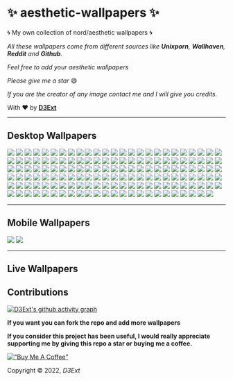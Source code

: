 # :sparkles: aesthetic-wallpapers :sparkles:

:cyclone: My own collection of nord/aesthetic wallpapers :cyclone:

*All these wallpapers come from different sources like **Unixporn**, **Wallhaven**, **Reddit** and **Github**.*

*Feel free to add your aesthetic wallpapers*

*Please give me a star* :smile:

*If you are the creator of any image contact me and I will give you credits.*

With :heart: by **[D3Ext](https://github.com/D3Ext)**

------------------------------------------------------------------------------------------------

## Desktop Wallpapers


<img src="https://raw.githubusercontent.com/D3Ext/aesthetic-wallpapers/main/images/arch_purple.png">

<img src="https://raw.githubusercontent.com/D3Ext/aesthetic-wallpapers/main/images/astronaut.jpg">

<img src="https://raw.githubusercontent.com/D3Ext/aesthetic-wallpapers/main/images/alfa.png">

<img src="https://raw.githubusercontent.com/D3Ext/aesthetic-wallpapers/main/images/arch-chan_to.png">

<img src="https://raw.githubusercontent.com/D3Ext/aesthetic-wallpapers/main/images/beautiful.jpg">

<img src="https://raw.githubusercontent.com/D3Ext/aesthetic-wallpapers/main/images/black.jpg">

<img src="https://raw.githubusercontent.com/D3Ext/aesthetic-wallpapers/main/images/arch-peace.png">

<img src="https://raw.githubusercontent.com/D3Ext/aesthetic-wallpapers/main/images/black-white-girl.png">

<img src="https://raw.githubusercontent.com/D3Ext/aesthetic-wallpapers/main/images/bunny.png">

<img src="https://raw.githubusercontent.com/D3Ext/aesthetic-wallpapers/main/images/chinese.png">

<img src="https://raw.githubusercontent.com/D3Ext/aesthetic-wallpapers/main/images/colorful-planets.jpg">

<img src="https://raw.githubusercontent.com/D3Ext/aesthetic-wallpapers/main/images/catppuccin-rainbow-arch.png">

<img src="https://raw.githubusercontent.com/D3Ext/aesthetic-wallpapers/main/images/colors.jpg">

<img src="https://raw.githubusercontent.com/D3Ext/aesthetic-wallpapers/main/images/cron.png">

<img src="https://raw.githubusercontent.com/D3Ext/aesthetic-wallpapers/main/images/classic-arch.png">

<img src="https://raw.githubusercontent.com/D3Ext/aesthetic-wallpapers/main/images/cute-town-dark.png">

<img src="https://raw.githubusercontent.com/D3Ext/aesthetic-wallpapers/main/images/cute-town.png">

<img src="https://raw.githubusercontent.com/D3Ext/aesthetic-wallpapers/main/images/debian.png">

<img src="https://raw.githubusercontent.com/D3Ext/aesthetic-wallpapers/main/images/forest.png">

<img src="https://raw.githubusercontent.com/D3Ext/aesthetic-wallpapers/main/images/fox.png">

<img src="https://raw.githubusercontent.com/D3Ext/aesthetic-wallpapers/main/images/fantasy-woods.jpg">

<img src="https://raw.githubusercontent.com/D3Ext/aesthetic-wallpapers/main/images/girl.jpg">

<img src="https://raw.githubusercontent.com/D3Ext/aesthetic-wallpapers/main/images/girl-on-black.png">

<img src="https://raw.githubusercontent.com/D3Ext/aesthetic-wallpapers/main/images/orbit.png">

<img src="https://raw.githubusercontent.com/D3Ext/aesthetic-wallpapers/main/images/gray-background.png">

<img src="https://raw.githubusercontent.com/D3Ext/aesthetic-wallpapers/main/images/hands.jpg">

<img src="https://raw.githubusercontent.com/D3Ext/aesthetic-wallpapers/main/images/hill-house.png">

<img src="https://raw.githubusercontent.com/D3Ext/aesthetic-wallpapers/main/images/light-ring.jpg">

<img src="https://raw.githubusercontent.com/D3Ext/aesthetic-wallpapers/main/images/taza.png">

<img src="https://raw.githubusercontent.com/D3Ext/aesthetic-wallpapers/main/images/hello-worlds.png">

<img src="https://raw.githubusercontent.com/D3Ext/aesthetic-wallpapers/main/images/home127-dark.jpg">

<img src="https://raw.githubusercontent.com/D3Ext/aesthetic-wallpapers/main/images/home127-light.jpg">

<img src="https://raw.githubusercontent.com/D3Ext/aesthetic-wallpapers/main/images/ign_colorful.png">

<img src="https://raw.githubusercontent.com/D3Ext/aesthetic-wallpapers/main/images/earth.png">

<img src="https://raw.githubusercontent.com/D3Ext/aesthetic-wallpapers/main/images/fire-skull.jpg">

<img src="https://raw.githubusercontent.com/D3Ext/aesthetic-wallpapers/main/images/fractal.png">

<img src="https://raw.githubusercontent.com/D3Ext/aesthetic-wallpapers/main/images/camp_day.png">

<img src="https://raw.githubusercontent.com/D3Ext/aesthetic-wallpapers/main/images/3squares.png">

<img src="https://raw.githubusercontent.com/D3Ext/aesthetic-wallpapers/main/images/japan.png">

<img src="https://raw.githubusercontent.com/D3Ext/aesthetic-wallpapers/main/images/japan2.jpg">

<img src="https://raw.githubusercontent.com/D3Ext/aesthetic-wallpapers/main/images/pink-katana.png">

<img src="https://raw.githubusercontent.com/D3Ext/aesthetic-wallpapers/main/images/jupiter.png">

<img src="https://raw.githubusercontent.com/D3Ext/aesthetic-wallpapers/main/images/japan3.jpg">

<img src="https://raw.githubusercontent.com/D3Ext/aesthetic-wallpapers/main/images/katana.jpg">

<img src="https://raw.githubusercontent.com/D3Ext/aesthetic-wallpapers/main/images/knight.png">

<img src="https://raw.githubusercontent.com/D3Ext/aesthetic-wallpapers/main/images/landscape2.jpg">

<img src="https://raw.githubusercontent.com/D3Ext/aesthetic-wallpapers/main/images/lightning.jpg">

<img src="https://raw.githubusercontent.com/D3Ext/aesthetic-wallpapers/main/images/literal-wallpaper.png">

<img src="https://raw.githubusercontent.com/D3Ext/aesthetic-wallpapers/main/images/lofi.jpg">

<img src="https://raw.githubusercontent.com/D3Ext/aesthetic-wallpapers/main/images/manga.png">

<img src="https://raw.githubusercontent.com/D3Ext/aesthetic-wallpapers/main/images/minim.jpg">

<img src="https://raw.githubusercontent.com/D3Ext/aesthetic-wallpapers/main/images/minimal_landscape.jpg">

<img src="https://raw.githubusercontent.com/D3Ext/aesthetic-wallpapers/main/images/moon.png">

<img src="https://raw.githubusercontent.com/D3Ext/aesthetic-wallpapers/main/images/mountains.png">

<img src="https://raw.githubusercontent.com/D3Ext/aesthetic-wallpapers/main/images/minimal-purple.jpg">

<img src="https://raw.githubusercontent.com/D3Ext/aesthetic-wallpapers/main/images/manga-samurai.png">

<img src="https://raw.githubusercontent.com/D3Ext/aesthetic-wallpapers/main/images/man-colors.jpg">

<img src="https://raw.githubusercontent.com/D3Ext/aesthetic-wallpapers/main/images/naruto.png">

<img src="https://raw.githubusercontent.com/D3Ext/aesthetic-wallpapers/main/images/naruto_2.png">

<img src="https://raw.githubusercontent.com/D3Ext/aesthetic-wallpapers/main/images/nature.jpg">

<img src="https://raw.githubusercontent.com/D3Ext/aesthetic-wallpapers/main/images/neocity.png">

<img src="https://raw.githubusercontent.com/D3Ext/aesthetic-wallpapers/main/images/neocity2.jpg">

<img src="https://raw.githubusercontent.com/D3Ext/aesthetic-wallpapers/main/images/neosamurai.webp">

<img src="https://raw.githubusercontent.com/D3Ext/aesthetic-wallpapers/main/images/nordic.png">

<img src="https://raw.githubusercontent.com/D3Ext/aesthetic-wallpapers/main/images/nord-street.png">

<img src="https://raw.githubusercontent.com/D3Ext/aesthetic-wallpapers/main/images/onepiece.png">

<img src="https://raw.githubusercontent.com/D3Ext/aesthetic-wallpapers/main/images/pastel-city.png">

<img src="https://raw.githubusercontent.com/D3Ext/aesthetic-wallpapers/main/images/pastel-car.png">

<img src="https://raw.githubusercontent.com/D3Ext/aesthetic-wallpapers/main/images/pastel-window.png">

<img src="https://raw.githubusercontent.com/D3Ext/aesthetic-wallpapers/main/images/pixelart_landscape.jpg">

<img src="https://raw.githubusercontent.com/D3Ext/aesthetic-wallpapers/main/images/pixel-earth.png">

<img src="https://raw.githubusercontent.com/D3Ext/aesthetic-wallpapers/main/images/pixel-city.png">

<img src="https://raw.githubusercontent.com/D3Ext/aesthetic-wallpapers/main/images/planets.png">

<img src="https://raw.githubusercontent.com/D3Ext/aesthetic-wallpapers/main/images/platforms.png">

<img src="https://raw.githubusercontent.com/D3Ext/aesthetic-wallpapers/main/images/puppy.jpg">

<img src="https://raw.githubusercontent.com/D3Ext/aesthetic-wallpapers/main/images/rad_samurai.jpg">

<img src="https://raw.githubusercontent.com/D3Ext/aesthetic-wallpapers/main/images/red-forest.jpg">

<img src="https://raw.githubusercontent.com/D3Ext/aesthetic-wallpapers/main/images/rick.jpg">

<img src="https://raw.githubusercontent.com/D3Ext/aesthetic-wallpapers/main/images/river.png">

<img src="https://raw.githubusercontent.com/D3Ext/aesthetic-wallpapers/main/images/rm-rf.jpg">

<img src="https://raw.githubusercontent.com/D3Ext/aesthetic-wallpapers/main/images/robot.jpg">

<img src="https://raw.githubusercontent.com/D3Ext/aesthetic-wallpapers/main/images/rocket.png">

<img src="https://raw.githubusercontent.com/D3Ext/aesthetic-wallpapers/main/images/room.jpg">

<img src="https://raw.githubusercontent.com/D3Ext/aesthetic-wallpapers/main/images/room2.jpg">

<img src="https://raw.githubusercontent.com/D3Ext/aesthetic-wallpapers/main/images/routine.jpg">

<img src="https://raw.githubusercontent.com/D3Ext/aesthetic-wallpapers/main/images/shibainu.jpeg">

<img src="https://raw.githubusercontent.com/D3Ext/aesthetic-wallpapers/main/images/swirls.png">

<img src="https://raw.githubusercontent.com/D3Ext/aesthetic-wallpapers/main/images/tech.png">

<img src="https://raw.githubusercontent.com/D3Ext/aesthetic-wallpapers/main/images/town.jpg">

<img src="https://raw.githubusercontent.com/D3Ext/aesthetic-wallpapers/main/images/two-astronauts.png">

<img src="https://raw.githubusercontent.com/D3Ext/aesthetic-wallpapers/main/images/trees.png">

<img src="https://raw.githubusercontent.com/D3Ext/aesthetic-wallpapers/main/images/yellow-robot.png">

<img src="https://raw.githubusercontent.com/D3Ext/aesthetic-wallpapers/main/images/blue-waves.png">

<img src="https://raw.githubusercontent.com/D3Ext/aesthetic-wallpapers/main/images/pink-clouds.png">

<img src="https://raw.githubusercontent.com/D3Ext/aesthetic-wallpapers/main/images/purple-mountain.png">

<img src="https://raw.githubusercontent.com/D3Ext/aesthetic-wallpapers/main/images/elon-musk.png">

<img src="https://raw.githubusercontent.com/D3Ext/aesthetic-wallpapers/main/images/purple-car.jpg">

<img src="https://raw.githubusercontent.com/D3Ext/aesthetic-wallpapers/main/images/pink-katana.png">

<img src="https://raw.githubusercontent.com/D3Ext/aesthetic-wallpapers/main/images/nord-winter.png">

<img src="https://raw.githubusercontent.com/D3Ext/aesthetic-wallpapers/main/images/nord-shanghai.png">

<img src="https://raw.githubusercontent.com/D3Ext/aesthetic-wallpapers/main/images/color-waves.png">

<img src="https://raw.githubusercontent.com/D3Ext/aesthetic-wallpapers/main/images/arch-eagle.png">

<img src="https://raw.githubusercontent.com/D3Ext/aesthetic-wallpapers/main/images/blue-black-girl.png">

<img src="https://raw.githubusercontent.com/D3Ext/aesthetic-wallpapers/main/images/nasa1.png">

<img src="https://raw.githubusercontent.com/D3Ext/aesthetic-wallpapers/main/images/orange-planets.png">

<img src="https://raw.githubusercontent.com/D3Ext/aesthetic-wallpapers/main/images/pastel-japanese-temple.png">

<img src="https://raw.githubusercontent.com/D3Ext/aesthetic-wallpapers/main/images/underwater.png">

<img src="https://raw.githubusercontent.com/D3Ext/aesthetic-wallpapers/main/images/vader.png">

<img src="https://raw.githubusercontent.com/D3Ext/aesthetic-wallpapers/main/images/van.png">

<img src="https://raw.githubusercontent.com/D3Ext/aesthetic-wallpapers/main/images/venom.jpg">

<img src="https://raw.githubusercontent.com/D3Ext/aesthetic-wallpapers/main/images/win-11.png">

<img src="https://raw.githubusercontent.com/D3Ext/aesthetic-wallpapers/main/images/wallhaven.png">

<img src="https://raw.githubusercontent.com/D3Ext/aesthetic-wallpapers/main/images/wallhaven-28rjj6.png">

<img src="https://raw.githubusercontent.com/wxifuwu/aesthetic-wallpapers/main/images/nord_dots.png">

<img src="https://raw.githubusercontent.com/wxifuwu/aesthetic-wallpapers/main/images/circuits.png">

<img src="https://raw.githubusercontent.com/D3Ext/aesthetic-wallpapers/main/images/abandoned.jpg">

<img src="https://raw.githubusercontent.com/D3Ext/aesthetic-wallpapers/main/images/abstract.jpg">

<img src="https://raw.githubusercontent.com/D3Ext/aesthetic-wallpapers/main/images/anime-chick.jpg">

<img src="https://raw.githubusercontent.com/D3Ext/aesthetic-wallpapers/main/images/astronaut-balloons.jpg">

<img src="https://raw.githubusercontent.com/D3Ext/aesthetic-wallpapers/main/images/astronaut-planet.jpg">

<img src="https://raw.githubusercontent.com/D3Ext/aesthetic-wallpapers/main/images/astronaut-rocket.jpg">

<img src="https://raw.githubusercontent.com/D3Ext/aesthetic-wallpapers/main/images/black-panther.jpg">

<img src="https://raw.githubusercontent.com/D3Ext/aesthetic-wallpapers/main/images/cat.jpg">

<img src="https://raw.githubusercontent.com/D3Ext/aesthetic-wallpapers/main/images/cliff-edge.jpg">

<img src="https://raw.githubusercontent.com/D3Ext/aesthetic-wallpapers/main/images/coffee.jpg">

<img src="https://raw.githubusercontent.com/D3Ext/aesthetic-wallpapers/main/images/deer-forest.jpg">

<img src="https://raw.githubusercontent.com/D3Ext/aesthetic-wallpapers/main/images/demon.jpg">

<img src="https://raw.githubusercontent.com/D3Ext/aesthetic-wallpapers/main/images/forest-bridge.jpg">

<img src="https://raw.githubusercontent.com/D3Ext/aesthetic-wallpapers/main/images/glass-sphere.jpg">

<img src="https://raw.githubusercontent.com/D3Ext/aesthetic-wallpapers/main/images/goldfish.jpg">

<img src="https://raw.githubusercontent.com/D3Ext/aesthetic-wallpapers/main/images/green-sun.jpg">

<img src="https://raw.githubusercontent.com/D3Ext/aesthetic-wallpapers/main/images/holy-arch-nordic.png">

<img src="https://raw.githubusercontent.com/D3Ext/aesthetic-wallpapers/main/images/lake.jpg">

<img src="https://raw.githubusercontent.com/D3Ext/aesthetic-wallpapers/main/images/leave-planet.jpg">

<img src="https://raw.githubusercontent.com/D3Ext/aesthetic-wallpapers/main/images/linux-penguin.jpg">

<img src="https://raw.githubusercontent.com/D3Ext/aesthetic-wallpapers/main/images/minimal-triangles.jpg">

<img src="https://raw.githubusercontent.com/D3Ext/aesthetic-wallpapers/main/images/needing-space.jpg">

<img src="https://raw.githubusercontent.com/D3Ext/aesthetic-wallpapers/main/images/neon-circle.jpg">

<img src="https://raw.githubusercontent.com/D3Ext/aesthetic-wallpapers/main/images/neon-lights.jpg">

<img src="https://raw.githubusercontent.com/D3Ext/aesthetic-wallpapers/main/images/odysee.jpg">

<img src="https://raw.githubusercontent.com/D3Ext/aesthetic-wallpapers/main/images/orange-cube.jpg">

<img src="https://raw.githubusercontent.com/D3Ext/aesthetic-wallpapers/main/images/saturn-rings.jpg">

<img src="https://raw.githubusercontent.com/D3Ext/aesthetic-wallpapers/main/images/staircase.jpg">

<img src="https://raw.githubusercontent.com/D3Ext/aesthetic-wallpapers/main/images/wallhaven-9mjw78.png">

<img src="https://raw.githubusercontent.com/D3Ext/aesthetic-wallpapers/main/images/wallhaven-q21vkl.jpg">

<img src="https://raw.githubusercontent.com/D3Ext/aesthetic-wallpapers/main/images/windmill.jpg">

<img src="https://raw.githubusercontent.com/D3Ext/aesthetic-wallpapers/main/images/windoze.jpg">

<img src="https://raw.githubusercontent.com/D3Ext/aesthetic-wallpapers/main/images/wolverine.jpg">

<img src="https://raw.githubusercontent.com/D3Ext/aesthetic-wallpapers/main/images/you-got-this.jpg">

---------------------------------------------------------------------------------------------------

## Mobile Wallpapers

<img src="https://raw.githubusercontent.com/D3Ext/aesthetic-wallpapers/main/images/mobile-pacman.jpg">

<img src="https://raw.githubusercontent.com/D3Ext/aesthetic-wallpapers/main/images/mobile-girl.jpg">

---------------------------------------------------------------------------------------------------

## Live Wallpapers

## Contributions

[![D3Ext's github activity graph](https://activity-graph.herokuapp.com/graph?username=D3Ext&theme=dracula)](https://github.com/D3Ext/aesthetic-wallpapers)

**If you want you can fork the repo and add more wallpapers**

**If you consider this project has been useful, I would really appreciate supporting me by giving this repo a star or buying me a coffee.**

[!["Buy Me A Coffee"](https://www.buymeacoffee.com/assets/img/custom_images/orange_img.png)](https://www.buymeacoffee.com/d3ext)

Copyright © 2022, *D3Ext*
